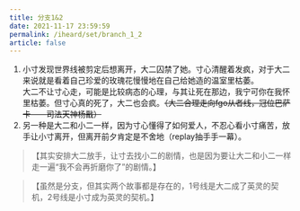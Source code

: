 ```yaml
---
title: 分支1&2
date: 2021-11-17 23:59:59
permalink: /iheard/set/branch_1_2
article: false
---
```


1. 小寸发现世界线被剪定后想离开，大二囚禁了她。寸心清醒着发疯，对于大二来说就是看着自己珍爱的玫瑰花慢慢地在自己给她造的温室里枯萎。  
大二不让寸心走，可能是比较病态的心理，与其让死在那边，我宁可你在我怀里枯萎。但寸心真的死了，大二也会疯。~~（大二合理走向fgo从者线，冠位巴萨卡——司法天神杨戬）~~
2. 另一种是大二和小二一样，因为寸心懂得了如何爱人，不忍心看小寸痛苦，放手让小寸离开，但离开前夕肯定是不舍地（replay抽手手一幕）。

> 【其实安排大二放手，让寸去找小二的剧情，也是因为要让大二和小二一样走一遍“我不会再折磨你了”的剧情。】  

> 【虽然是分支，但其实两个故事都是存在的，1号线是大二成了英灵的契机，2号线是小寸成为英灵的契机。】
